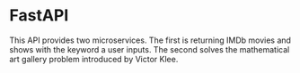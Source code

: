 # FastAPI 

This API provides two microservices. The first is returning IMDb movies and shows with the keyword a user inputs. The second solves the mathematical art gallery problem introduced by Victor Klee. 


